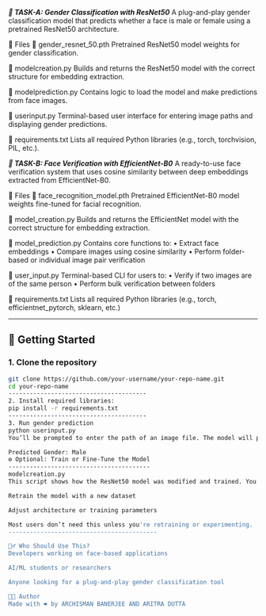 ***👤 TASK-A: Gender Classification with ResNet50***
A plug-and-play gender classification model that predicts whether a face is male or female using a pretrained ResNet50 architecture.

📁 Files
🔹 gender_resnet_50.pth
Pretrained ResNet50 model weights for gender classification.

🔹 modelcreation.py
Builds and returns the ResNet50 model with the correct structure for embedding extraction.

🔹 modelprediction.py
Contains logic to load the model and make predictions from face images.

🔹 userinput.py
Terminal-based user interface for entering image paths and displaying gender predictions.

🔹 requirements.txt
Lists all required Python libraries (e.g., torch, torchvision, PIL, etc.).

***👥 TASK-B: Face Verification with EfficientNet-B0***
A ready-to-use face verification system that uses cosine similarity between deep embeddings extracted from EfficientNet-B0.

📁 Files
🔹 face_recognition_model.pth
Pretrained EfficientNet-B0 model weights fine-tuned for facial recognition.

🔹 model_creation.py
Builds and returns the EfficientNet model with the correct structure for embedding extraction.

🔹 model_prediction.py
Contains core functions to:
• Extract face embeddings
• Compare images using cosine similarity
• Perform folder-based or individual image pair verification

🔹 user_input.py
Terminal-based CLI for users to:
• Verify if two images are of the same person
• Perform bulk verification between folders

🔹 requirements.txt
Lists all required Python libraries (e.g., torch, efficientnet_pytorch, sklearn, etc.)


--------------------------------------

## 🚀 Getting Started

### 1. Clone the repository
```bash
git clone https://github.com/your-username/your-repo-name.git
cd your-repo-name
---------------------------------------
2. Install required libraries:
pip install -r requirements.txt
---------------------------------------
3. Run gender prediction
python userinput.py
You’ll be prompted to enter the path of an image file. The model will process it and print something like:

Predicted Gender: Male
⚙️ Optional: Train or Fine-Tune the Model
----------------------------------------
modelcreation.py
This script shows how the ResNet50 model was modified and trained. You can use it to:

Retrain the model with a new dataset

Adjust architecture or training parameters

Most users don’t need this unless you're retraining or experimenting.
------------------------------------------

🙋‍♂️ Who Should Use This?
Developers working on face-based applications

AI/ML students or researchers

Anyone looking for a plug-and-play gender classification tool

👨‍💻 Author
Made with ❤️ by ARCHISMAN BANERJEE AND ARITRA DUTTA
